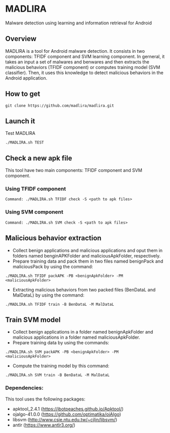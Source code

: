 # MADLIRA
Malware detection using learning and information retrieval for Android

## Overview
MADLIRA is a tool for Android malware detection. It consists in two components: TFIDF component and SVM learning component. In gerneral, it takes an input a set of malwares and benwares and then  extracts the malicious behaviors (TFIDF component) or computes training model (SVM classifier). Then, it uses this knowledge to detect malicious behaviors in the Android application.

## How to get
```
git clone https://github.com/madlira/madlira.git
```

## Launch it
Test MADLIRA
```
./MADLIRA.sh TEST
```

## Check a new apk file
This tool have two main components: TFIDF component and SVM component.
### Using TFIDF component
```
Command: ./MADLIRA.sh TFIDF check -S <path to apk files>
```
### Using SVM component
```
Command: ./MADLIRA.sh SVM check -S <path to apk files>
```

## Malicious behavior extraction
+ Collect benign applications and malicious applications and oput them in folders named benginAPKFolder and maliciousApkFolder, respectively.
+ Prepare training data and pack them in two files named benignPack and maliciousPack by using the command:
```
./MADLIRA.sh TFIDF packAPK -PB <benignApkFolder> -PM <maliciousApkFolder>
```
+ Extracting malicious behaviors from two packed files (BenDataL and MalDataL) by using the command:
```
./MADLIRA.sh TFIDF train -B BenDataL -M MalDataL
```
## Train SVM model
+ Collect benign applications  in a folder named benignApkFolder and malicious applications in a folder named maliciousApkFolder.
+ Prepare training data by using the commands:
```
./MADLIRA.sh SVM packAPK -PB <benignApkFolder> -PM <maliciousApkFolder>
```
+ Compute the training model by this command:
```
./MADLIRA.sh SVM train -B BenDataL -M MalDataL
```


### Dependencies:
This tool uses the following packages:
+ apktool_2.4.1 (https://ibotpeaches.github.io/Apktool/)
+ ojalgo-41.0.0 (https://github.com/optimatika/ojAlgo)
+ libsvm (http://www.csie.ntu.edu.tw/~cjlin/libsvm/)
+ antlr (https://www.antlr3.org/)


<!--
**madlira/madlira** is a ✨ _special_ ✨ repository because its `README.md` (this file) appears on your GitHub profile.

Here are some ideas to get you started:

- 🔭 I’m currently working on ...
- 🌱 I’m currently learning ...
- 👯 I’m looking to collaborate on ...
- 🤔 I’m looking for help with ...
- 💬 Ask me about ...
- 📫 How to reach me: ...
- 😄 Pronouns: ...
- ⚡ Fun fact: ...
-->
